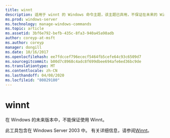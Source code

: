 ```yaml
---
title: winnt
description: 适用于 winnt 的 Windows 命令主题，该主题已弃用，不保证在未来的 Windows 版本中受支持。
ms.prod: windows-server
ms.technology: manage-windows-commands
ms.topic: article
ms.assetid: 3bf6e792-befb-435c-8fa3-940a45a98adb
author: coreyp-at-msft
ms.author: coreyp
manager: dongill
ms.date: 10/16/2017
ms.openlocfilehash: ee7fdccef796ececf5464fb5cefe64c93c6509d7
ms.sourcegitcommit: b00d7c8968c4adc8f699dbee694afe6ed36bc9de
ms.translationtype: MT
ms.contentlocale: zh-CN
ms.lasthandoff: 04/08/2020
ms.locfileid: "80829180"
---
```

# <a name="winnt"></a>winnt



在 Windows 的未来版本中，不能保证使用 Winnt。

此工具包含在 Windows Server 2003 中。 有关详细信息，请参阅[Winnt](https://technet.microsoft.com/library/cc755763(v=ws.10).aspx)。